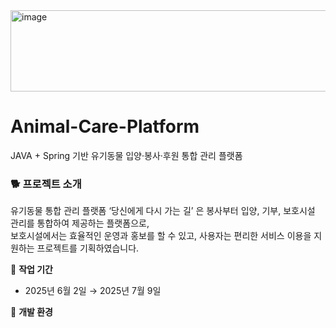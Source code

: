 <img width="934" height="130" alt="image" src="https://github.com/user-attachments/assets/d31d9222-fdd6-408a-9a21-d4cc2a7cedc0" />

# Animal-Care-Platform
JAVA + Spring 기반 유기동물 입양·봉사·후원 통합 관리 플랫폼

### 🐕 프로젝트 소개
유기동물 통합 관리 플랫폼 ‘당신에게 다시 가는 길’ 은 봉사부터 입양, 기부, 보호시설 관리를 통합하여 제공하는 플랫폼으로, <br>
보호시설에서는 효율적인 운영과 홍보를 할 수 있고, 사용자는 편리한 서비스 이용을 지원하는 프로젝트를 기획하였습니다.

:calendar:  **작업 기간** <br>
- 2025년 6월 2일 → 2025년 7월 9일

:page_with_curl: **개발 환경** <br>
